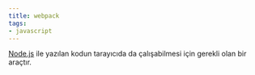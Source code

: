 ```yaml
---
title: webpack
tags:
- javascript
---
```


[Node.js](/nodejs) ile yazılan kodun tarayıcıda da çalışabilmesi için gerekli olan bir araçtır.
